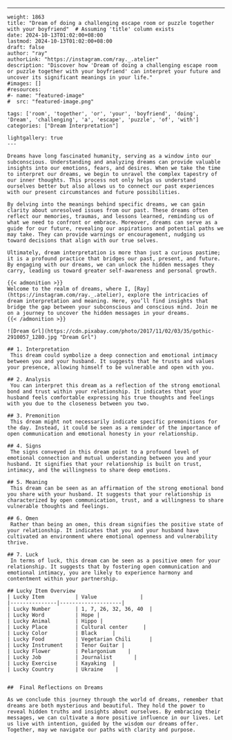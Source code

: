 ---
    weight: 1863
    title: "Dream of doing a challenging escape room or puzzle together with your boyfriend"  # Assuming 'title' column exists
    date: 2024-10-13T01:02:00+08:00
    lastmod: 2024-10-13T01:02:00+08:00
    draft: false
    author: "ray"
    authorLink: "https://instagram.com/ray._.atelier"
    description: "Discover how 'Dream of doing a challenging escape room or puzzle together with your boyfriend' can interpret your future and uncover its significant meanings in your life."
    #images: []
    #resources:
    #- name: "featured-image"
    #  src: "featured-image.png"
    
    tags: ['room', 'together', 'or', 'your', 'boyfriend', 'doing', 'Dream', 'challenging', 'a', 'escape', 'puzzle', 'of', 'with']
    categories: ["Dream Interpretation"]
    
    lightgallery: true
    ---
    
    Dreams have long fascinated humanity, serving as a window into our subconscious. Understanding and analyzing dreams can provide valuable insights into our emotions, fears, and desires. When we take the time to interpret our dreams, we begin to unravel the complex tapestry of our inner thoughts. This process not only helps us understand ourselves better but also allows us to connect our past experiences with our present circumstances and future possibilities.
    
    By delving into the meanings behind specific dreams, we can gain clarity about unresolved issues from our past. These dreams often reflect our memories, traumas, and lessons learned, reminding us of what we need to confront or embrace. Moreover, dreams can serve as a guide for our future, revealing our aspirations and potential paths we may take. They can provide warnings or encouragement, nudging us toward decisions that align with our true selves.
    
    Ultimately, dream interpretation is more than just a curious pastime; it is a profound practice that bridges our past, present, and future. By engaging with our dreams, we can unlock the hidden messages they carry, leading us toward greater self-awareness and personal growth.
    
    {{< admonition >}}
    Welcome to the realm of dreams, where I, [Ray](https://instagram.com/ray._.atelier), explore the intricacies of dream interpretation and meaning. Here, you’ll find insights that bridge the gap between your subconscious and conscious mind. Join me on a journey to uncover the hidden messages in your dreams.
    {{< /admonition >}}
    
    ![Dream Grl](https://cdn.pixabay.com/photo/2017/11/02/03/35/gothic-2910057_1280.jpg "Dream Grl")
    
    ## 1. Interpretation
     This dream could symbolize a deep connection and emotional intimacy between you and your husband. It suggests that he trusts and values your presence, allowing himself to be vulnerable and open with you.
    
    ## 2. Analysis
     You can interpret this dream as a reflection of the strong emotional bond and trust within your relationship. It indicates that your husband feels comfortable expressing his true thoughts and feelings with you due to the closeness between you two.
    
    ## 3. Premonition
     This dream might not necessarily indicate specific premonitions for the day. Instead, it could be seen as a reminder of the importance of open communication and emotional honesty in your relationship.
    
    ## 4. Signs
     The signs conveyed in this dream point to a profound level of emotional connection and mutual understanding between you and your husband. It signifies that your relationship is built on trust, intimacy, and the willingness to share deep emotions.
    
    ## 5. Meaning
     This dream can be seen as an affirmation of the strong emotional bond you share with your husband. It suggests that your relationship is characterized by open communication, trust, and a willingness to share vulnerable thoughts and feelings.
    
    ## 6. Omen
     Rather than being an omen, this dream signifies the positive state of your relationship. It indicates that you and your husband have cultivated an environment where emotional openness and vulnerability thrive.
    
    ## 7. Luck
     In terms of luck, this dream can be seen as a positive omen for your relationship. It suggests that by fostering open communication and emotional intimacy, you are likely to experience harmony and contentment within your partnership.
    
    ## Lucky Item Overview
    | Lucky Item          | Value              |
    |---------------|--------------------|
    | Lucky Number        | 1, 7, 26, 32, 36, 40  |
    | Lucky Word          | Hope |
    | Lucky Animal        | Hippo |
    | Lucky Place         | Cultural center     |
    | Lucky Color         | Black     |
    | Lucky Food          | Vegetarian Chili      |
    | Lucky Instrument    | Tenor Guitar |
    | Lucky Flower        | Pelargonium    |
    | Lucky Job           | Journalist       |
    | Lucky Exercise      | Kayaking  |
    | Lucky Country       | Ukraine    |
    
    
    ##  Final Reflections on Dreams
    
    As we conclude this journey through the world of dreams, remember that dreams are both mysterious and beautiful. They hold the power to reveal hidden truths and insights about ourselves. By embracing their messages, we can cultivate a more positive influence in our lives. Let us live with intention, guided by the wisdom our dreams offer. Together, may we navigate our paths with clarity and purpose.
    